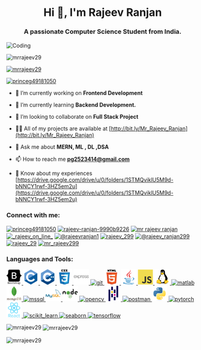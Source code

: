 <h1 align="center">Hi 👋, I'm Rajeev Ranjan</h1>
<h3 align="center">A passionate Computer Science Student from India.</h3>
<img align="center" justify-content="center" alt="Coding" width="400" src="https://cdn.dribbble.com/users/1162077/screenshots/3848914/programmer.gif"/>


<p align="left"> <img src="https://komarev.com/ghpvc/?username=mrrajeev29&label=Profile%20views&color=0e75b6&style=flat" alt="mrrajeev29" /> </p>

<p align="left"> <a href="https://github.com/ryo-ma/github-profile-trophy"><img src="https://github-profile-trophy.vercel.app/?username=mrrajeev29" alt="mrrajeev29" /></a> </p>

<p align="left"> <a href="https://twitter.com/princeg49181050" target="blank"><img src="https://img.shields.io/twitter/follow/princeg49181050?logo=twitter&style=for-the-badge" alt="princeg49181050" /></a> </p>

- 🔭 I’m currently working on **Frontend Development**

- 🌱 I’m currently learning **Backend Development.**

- 👯 I’m looking to collaborate on **Full Stack Project**

- 👨‍💻 All of my projects are available at [http://bit.ly/Mr_Rajeev_Ranjan](http://bit.ly/Mr_Rajeev_Ranjan)

- 💬 Ask me about **MERN, ML , DL ,DSA**

- 📫 How to reach me **pg2523414@gmail.com**

- 📄 Know about my experiences [https://drive.google.com/drive/u/0/folders/1STMQviklU5M9d-bNNCY1rwf-3HZ5em2u](https://drive.google.com/drive/u/0/folders/1STMQviklU5M9d-bNNCY1rwf-3HZ5em2u)

<h3 align="left">Connect with me:</h3>
<p align="left">
<a href="https://twitter.com/princeg49181050" target="blank"><img align="center" src="https://raw.githubusercontent.com/rahuldkjain/github-profile-readme-generator/master/src/images/icons/Social/twitter.svg" alt="princeg49181050" height="30" width="40" /></a>
<a href="https://linkedin.com/in/rajeev-ranjan-9990b9226" target="blank"><img align="center" src="https://raw.githubusercontent.com/rahuldkjain/github-profile-readme-generator/master/src/images/icons/Social/linked-in-alt.svg" alt="rajeev-ranjan-9990b9226" height="30" width="40" /></a>
<a href="https://kaggle.com/mr rajeev ranjan" target="blank"><img align="center" src="https://raw.githubusercontent.com/rahuldkjain/github-profile-readme-generator/master/src/images/icons/Social/kaggle.svg" alt="mr rajeev ranjan" height="30" width="40" /></a>
<a href="https://instagram.com/_rajeev_on_line_" target="blank"><img align="center" src="https://raw.githubusercontent.com/rahuldkjain/github-profile-readme-generator/master/src/images/icons/Social/instagram.svg" alt="_rajeev_on_line_" height="30" width="40" /></a>
<a href="https://medium.com/@rajeevranjan1" target="blank"><img align="center" src="https://raw.githubusercontent.com/rahuldkjain/github-profile-readme-generator/master/src/images/icons/Social/medium.svg" alt="@rajeevranjan1" height="30" width="40" /></a>
<a href="https://www.codechef.com/users/rajeev_299" target="blank"><img align="center" src="https://cdn.jsdelivr.net/npm/simple-icons@3.1.0/icons/codechef.svg" alt="rajeev_299" height="30" width="40" /></a>
<a href="https://www.hackerrank.com/@rajeev_ranjan299" target="blank"><img align="center" src="https://raw.githubusercontent.com/rahuldkjain/github-profile-readme-generator/master/src/images/icons/Social/hackerrank.svg" alt="@rajeev_ranjan299" height="30" width="40" /></a>
<a href="https://codeforces.com/profile/rajeev_29" target="blank"><img align="center" src="https://raw.githubusercontent.com/rahuldkjain/github-profile-readme-generator/master/src/images/icons/Social/codeforces.svg" alt="rajeev_29" height="30" width="40" /></a>
<a href="https://www.leetcode.com/mr_rajeev299" target="blank"><img align="center" src="https://raw.githubusercontent.com/rahuldkjain/github-profile-readme-generator/master/src/images/icons/Social/leet-code.svg" alt="mr_rajeev299" height="30" width="40" /></a>
</p>

<h3 align="left">Languages and Tools:</h3>
<p align="left"> <a href="https://getbootstrap.com" target="_blank" rel="noreferrer"> <img src="https://raw.githubusercontent.com/devicons/devicon/master/icons/bootstrap/bootstrap-plain-wordmark.svg" alt="bootstrap" width="40" height="40"/> </a> <a href="https://www.cprogramming.com/" target="_blank" rel="noreferrer"> <img src="https://raw.githubusercontent.com/devicons/devicon/master/icons/c/c-original.svg" alt="c" width="40" height="40"/> </a> <a href="https://www.w3schools.com/cpp/" target="_blank" rel="noreferrer"> <img src="https://raw.githubusercontent.com/devicons/devicon/master/icons/cplusplus/cplusplus-original.svg" alt="cplusplus" width="40" height="40"/> </a> <a href="https://www.w3schools.com/css/" target="_blank" rel="noreferrer"> <img src="https://raw.githubusercontent.com/devicons/devicon/master/icons/css3/css3-original-wordmark.svg" alt="css3" width="40" height="40"/> </a> <a href="https://expressjs.com" target="_blank" rel="noreferrer"> <img src="https://raw.githubusercontent.com/devicons/devicon/master/icons/express/express-original-wordmark.svg" alt="express" width="40" height="40"/> </a> <a href="https://git-scm.com/" target="_blank" rel="noreferrer"> <img src="https://www.vectorlogo.zone/logos/git-scm/git-scm-icon.svg" alt="git" width="40" height="40"/> </a> <a href="https://www.w3.org/html/" target="_blank" rel="noreferrer"> <img src="https://raw.githubusercontent.com/devicons/devicon/master/icons/html5/html5-original-wordmark.svg" alt="html5" width="40" height="40"/> </a> <a href="https://www.java.com" target="_blank" rel="noreferrer"> <img src="https://raw.githubusercontent.com/devicons/devicon/master/icons/java/java-original.svg" alt="java" width="40" height="40"/> </a> <a href="https://developer.mozilla.org/en-US/docs/Web/JavaScript" target="_blank" rel="noreferrer"> <img src="https://raw.githubusercontent.com/devicons/devicon/master/icons/javascript/javascript-original.svg" alt="javascript" width="40" height="40"/> </a> <a href="https://www.linux.org/" target="_blank" rel="noreferrer"> <img src="https://raw.githubusercontent.com/devicons/devicon/master/icons/linux/linux-original.svg" alt="linux" width="40" height="40"/> </a> <a href="https://www.mathworks.com/" target="_blank" rel="noreferrer"> <img src="https://upload.wikimedia.org/wikipedia/commons/2/21/Matlab_Logo.png" alt="matlab" width="40" height="40"/> </a> <a href="https://www.mongodb.com/" target="_blank" rel="noreferrer"> <img src="https://raw.githubusercontent.com/devicons/devicon/master/icons/mongodb/mongodb-original-wordmark.svg" alt="mongodb" width="40" height="40"/> </a> <a href="https://www.microsoft.com/en-us/sql-server" target="_blank" rel="noreferrer"> <img src="https://www.svgrepo.com/show/303229/microsoft-sql-server-logo.svg" alt="mssql" width="40" height="40"/> </a> <a href="https://www.mysql.com/" target="_blank" rel="noreferrer"> <img src="https://raw.githubusercontent.com/devicons/devicon/master/icons/mysql/mysql-original-wordmark.svg" alt="mysql" width="40" height="40"/> </a> <a href="https://nodejs.org" target="_blank" rel="noreferrer"> <img src="https://raw.githubusercontent.com/devicons/devicon/master/icons/nodejs/nodejs-original-wordmark.svg" alt="nodejs" width="40" height="40"/> </a> <a href="https://opencv.org/" target="_blank" rel="noreferrer"> <img src="https://www.vectorlogo.zone/logos/opencv/opencv-icon.svg" alt="opencv" width="40" height="40"/> </a> <a href="https://pandas.pydata.org/" target="_blank" rel="noreferrer"> <img src="https://raw.githubusercontent.com/devicons/devicon/2ae2a900d2f041da66e950e4d48052658d850630/icons/pandas/pandas-original.svg" alt="pandas" width="40" height="40"/> </a> <a href="https://postman.com" target="_blank" rel="noreferrer"> <img src="https://www.vectorlogo.zone/logos/getpostman/getpostman-icon.svg" alt="postman" width="40" height="40"/> </a> <a href="https://www.python.org" target="_blank" rel="noreferrer"> <img src="https://raw.githubusercontent.com/devicons/devicon/master/icons/python/python-original.svg" alt="python" width="40" height="40"/> </a> <a href="https://pytorch.org/" target="_blank" rel="noreferrer"> <img src="https://www.vectorlogo.zone/logos/pytorch/pytorch-icon.svg" alt="pytorch" width="40" height="40"/> </a> <a href="https://reactjs.org/" target="_blank" rel="noreferrer"> <img src="https://raw.githubusercontent.com/devicons/devicon/master/icons/react/react-original-wordmark.svg" alt="react" width="40" height="40"/> </a> <a href="https://scikit-learn.org/" target="_blank" rel="noreferrer"> <img src="https://upload.wikimedia.org/wikipedia/commons/0/05/Scikit_learn_logo_small.svg" alt="scikit_learn" width="40" height="40"/> </a> <a href="https://seaborn.pydata.org/" target="_blank" rel="noreferrer"> <img src="https://seaborn.pydata.org/_images/logo-mark-lightbg.svg" alt="seaborn" width="40" height="40"/> </a> <a href="https://www.tensorflow.org" target="_blank" rel="noreferrer"> <img src="https://www.vectorlogo.zone/logos/tensorflow/tensorflow-icon.svg" alt="tensorflow" width="40" height="40"/> </a> </p>

<p><img align="left" src="https://github-readme-stats.vercel.app/api/top-langs?username=mrrajeev29&show_icons=true&locale=en&layout=compact" alt="mrrajeev29" /></p>

<p>&nbsp;<img align="center" src="https://github-readme-stats.vercel.app/api?username=mrrajeev29&show_icons=true&locale=en" alt="mrrajeev29" /></p>

<p><img align="center" src="https://github-readme-streak-stats.herokuapp.com/?user=mrrajeev29&" alt="mrrajeev29" /></p>
